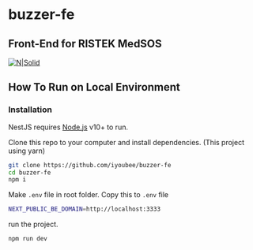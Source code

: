 # buzzer-fe

## Front-End for RISTEK MedSOS

[![N|Solid](https://upload.wikimedia.org/wikipedia/commons/thumb/8/8e/Nextjs-logo.svg/800px-Nextjs-logo.svg.png)](https://nextjs.org/)

## How To Run on Local Environment

### Installation

NestJS requires [Node.js](https://nodejs.org/) v10+ to run.

Clone this repo to your computer and install dependencies. (This project using yarn)

```sh
git clone https://github.com/iyoubee/buzzer-fe
cd buzzer-fe
npm i
```

Make `.env` file in root folder. Copy this to `.env` file

```sh
NEXT_PUBLIC_BE_DOMAIN=http://localhost:3333
```

run the project.

```sh
npm run dev
```
